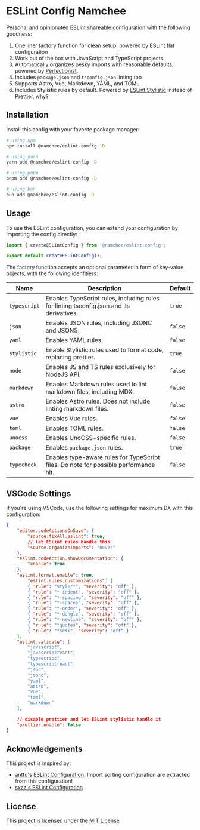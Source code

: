 # ESLint Config Namchee

Personal and opinionated ESLint shareable configuration with the following goodness:

1. One liner factory function for clean setup, powered by ESLint flat configuration
2. Work out of the box with JavaScript and TypeScript projects
3. Automatically organizes pesky imports with reasonable defaults, powered by [Perfectionist](https://perfectionist.dev/).
4. Includes `package.json` and `tsconfig.json` linting too
5. Supports Astro, Vue, Markdown, YAML, and TOML
6. Includes Stylistic rules by default. Powered by [ESLint Stylistic](https://eslint.style/) instead of [Prettier](https://prettier.io/), [why?](https://github.com/eslint/eslint/issues/17522)

## Installation

Install this config with your favorite package manager:

```bash
# using npm
npm install @namchee/eslint-config -D

# using yarn
yarn add @namchee/eslint-config -D

# using pnpm
pnpm add @namchee/eslint-config -D

# using bun
bun add @namchee/eslint-config -D
```

## Usage

To use the ESLint configuration, you can extend your configuration by importing the config directly:

```js
import { createESLintConfig } from '@namchee/eslint-config';

export default createESLintConfig();
```

The factory function accepts an optional parameter in form of key-value objects, with the following idenfitiers:

| Name | Description | Default |
| --- | --- | --- |
| `typescript` | Enables TypeScript rules, including rules for linting tsconfig.json and its derivatives. | `true` |
| `json` | Enables JSON rules, including JSONC and JSON5. | `false` |
| `yaml` | Enables YAML rules. | `false` |
| `stylistic` | Enable Stylistic rules used to format code, replacing prettier. | `true` |
| `node` | Enables JS and TS rules exclusively for NodeJS API. | `false` |
| `markdown` | Enables Markdown rules used to lint markdown files, including MDX. | `false` |
| `astro` | Enables Astro rules. Does not include linting markdown files. | `false` |
| `vue` | Enables Vue rules. | `false` |
| `toml` | Enables TOML rules. | `false` |
| `unocss` | Enables UnoCSS-specific rules. | `false` |
| `package` | Enables `package.json` rules. | `true` |
| `typecheck` | Enables type-aware rules for TypeScript files. Do note for possible performance hit. | `false` |

## VSCode Settings

If you're using VSCode, use the following settings for maximum DX with this configuration:

```json
{
    "editor.codeActionsOnSave": {
        "source.fixAll.eslint": true,
        // let ESLint rules handle this
        "source.organizeImports": "never"
    },
    "eslint.codeAction.showDocumentation": {
        "enable": true
    },
    "eslint.format.enable": true,
        "eslint.rules.customizations": [
        { "rule": "style/*", "severity": "off" },
        { "rule": "*-indent", "severity": "off" },
        { "rule": "*-spacing", "severity": "off" },
        { "rule": "*-spaces", "severity": "off" },
        { "rule": "*-order", "severity": "off" },
        { "rule": "*-dangle", "severity": "off" },
        { "rule": "*-newline", "severity": "off" },
        { "rule": "*quotes", "severity": "off" },
        { "rule": "*semi", "severity": "off" }
    ],
    "eslint.validate": [
        "javascript",
        "javascriptreact",
        "typescript",
        "typescriptreact",
        "json",
        "jsonc",
        "yaml",
        "astro",
        "vue",
        "toml",
        "markdown"
    ],

    // disable prettier and let ESLint stylistic handle it
    "prettier.enable": false
}
```

## Acknowledgements

This project is inspired by:

- [antfu's ESLint Configuration](https://github.com/antfu/eslint-config). Import sorting configuration are extracted from this configuration!
- [sxzz's ESLint Configuration](https://github.com/sxzz/eslint-config)

## License

This project is licensed under the [MIT License](./LICENSE)
